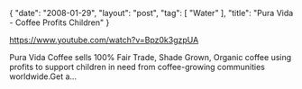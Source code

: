 {
   "date": "2008-01-29",
   "layout": "post",
   "tag": [
      "Water"
   ],
   "title": "Pura Vida - Coffee Profits Children"
}

https://www.youtube.com/watch?v=Bpz0k3gzpUA  

Pura Vida Coffee sells 100% Fair Trade, Shade Grown, Organic coffee using profits to support children in need from coffee-growing communities worldwide.Get a...